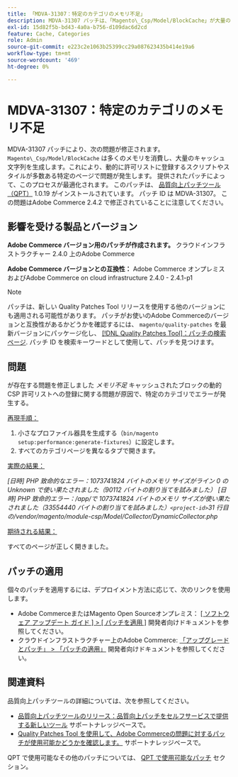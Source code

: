```yaml
---
title: 「MDVA-31307：特定のカテゴリのメモリ不足」
description: MDVA-31307 パッチは、「Magento\_Csp/Model/BlockCache」が大量のメモリを消費し、大量のキャッシュされた文字列を生成し、動的な許可リストのスクリプトやスタイルの多い特定のページで問題を引き起こす問題を修正します。 提供されたパッチによって、このプロセスが最適化されます。 このパッチは、[Quality Patches Tool （QPT） ] （/help/announcements/adobe-commerce-announcements/magento-quality-patches-released-new-tool-to-self-serve-quality-patches.md） 1.0.19 がインストールされている場合に利用できます。 パッチ ID は MDVA-31307。 この問題はAdobe Commerce 2.4.2 で修正されていることに注意してください。
exl-id: 15d82f5b-bd43-4a0a-b756-d109dac6d2cd
feature: Cache, Categories
role: Admin
source-git-commit: e223c2e1063b25399cc29a087623435b414e19a6
workflow-type: tm+mt
source-wordcount: '469'
ht-degree: 0%

---
```


# MDVA-31307：特定のカテゴリのメモリ不足

MDVA-31307 パッチにより、次の問題が修正されます。 `Magento\_Csp/Model/BlockCache` は多くのメモリを消費し、大量のキャッシュ文字列を生成します。これにより、動的に許可リストに登録するスクリプトやスタイルが多数ある特定のページで問題が発生します。 提供されたパッチによって、このプロセスが最適化されます。 このパッチは、 [品質向上パッチツール（QPT）](/help/announcements/adobe-commerce-announcements/magento-quality-patches-released-new-tool-to-self-serve-quality-patches.md) 1.0.19 がインストールされています。 パッチ ID は MDVA-31307。 この問題はAdobe Commerce 2.4.2 で修正されていることに注意してください。

## 影響を受ける製品とバージョン

**Adobe Commerce バージョン用のパッチが作成されます。** クラウドインフラストラクチャー 2.4.0 上のAdobe Commerce

**Adobe Commerce バージョンとの互換性：** Adobe Commerce オンプレミスおよびAdobe Commerce on cloud infrastructure 2.4.0 - 2.4.1-p1

>[!NOTE]
>
>パッチは、新しい Quality Patches Tool リリースを使用する他のバージョンにも適用される可能性があります。 パッチがお使いのAdobe Commerceのバージョンと互換性があるかどうかを確認するには、 `magento/quality-patches` を最新バージョンにパッケージ化し、 [[!DNL Quality Patches Tool]：パッチの検索ページ](https://devdocs.magento.com/quality-patches/tool.html#patch-grid). パッチ ID を検索キーワードとして使用して、パッチを見つけます。

## 問題

が存在する問題を修正しました *メモリ不足* キャッシュされたブロックの動的 CSP 許可リストへの登録に関する問題が原因で、特定のカテゴリでエラーが発生する。

<u>再現手順：</u>

1. 小さなプロファイル器具を生成する（`bin/magento setup:performance:generate-fixtures`）に設定します。
1. すべてのカテゴリページを異なるタブで開きます。

<u>実際の結果：</u>

*[日時] PHP 致命的なエラー：1073741824 バイトのメモリ サイズがライン 0 の Unknown で使い果たされました（90112 バイトの割り当てを試みました）
[日時] PHP 致命的エラー：/app/で 1073741824 バイトのメモリ サイズが使い果たされました（33554440 バイトの割り当てを試みました）`<project-id>`31 行目の/vendor/magento/module-csp/Model/Collector/DynamicCollector.php*

<u>期待される結果：</u>

すべてのページが正しく開きました。

## パッチの適用

個々のパッチを適用するには、デプロイメント方法に応じて、次のリンクを使用します。

* Adobe CommerceまたはMagento Open Sourceオンプレミス： [[ ソフトウェア アップデート ガイド ] > [ パッチを適用 ]](https://devdocs.magento.com/guides/v2.4/comp-mgr/patching/mqp.html) 開発者向けドキュメントを参照してください。
* クラウドインフラストラクチャー上のAdobe Commerce: [「アップグレードとパッチ」 > 「パッチの適用」](https://devdocs.magento.com/cloud/project/project-patch.html) 開発者向けドキュメントを参照してください。

## 関連資料

品質向上パッチツールの詳細については、次を参照してください。

* [品質向上パッチツールのリリース：品質向上パッチをセルフサービスで提供する新しいツール](/help/announcements/adobe-commerce-announcements/magento-quality-patches-released-new-tool-to-self-serve-quality-patches.md) サポートナレッジベースで。
* [Quality Patches Tool を使用して、Adobe Commerceの問題に対するパッチが使用可能かどうかを確認します。](/help/support-tools/patches-available-in-qpt-tool/check-patch-for-magento-issue-with-magento-quality-patches.md) サポートナレッジベースで。

QPT で使用可能なその他のパッチについては、 [QPT で使用可能なパッチ](https://support.magento.com/hc/en-us/sections/360010506631-Patches-available-in-MQP-tool-) セクション。
